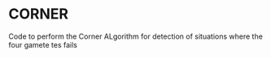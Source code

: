# CORNER
Code to perform the Corner ALgorithm for detection of situations where the four gamete tes fails
